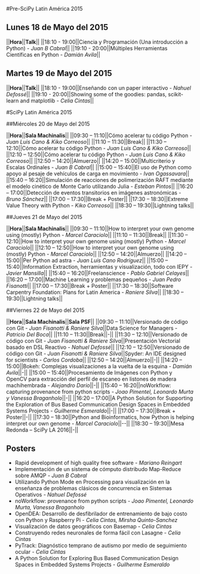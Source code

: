 #Pre-SciPy Latin América 2015

## Lunes 18 de Mayo del 2015

||**Hora**||**Talk**||
||18:10 - 19:00||Ciencia y Programación (Una introducción a Python) - *Juan B Cabral*||
||19:10 - 20:00||Múltiples Herramientas Científicas en Python - *Damián Avila*||

## Martes 19 de Mayo del 2015

||**Hora**||**Talk**||
||18:10 - 19:00||Enseñando con un paper interactivo - *Nahuel Defossé*||
||19:10 - 20:00||Showing some of the goodies: pandas, scikit-learn and matplotlib - *Celia Cintas*||


#SciPy Latin América 2015

##Miércoles 20 de Mayo del 2015

||**Hora**||**Sala Machinalis**||
||09:30 – 11:10||Cómo acelerar tu código Python - *Juan Luis Cano & Kiko Correoso*||
||11:10 – 11:30||Break||
||11:30 – 12:10||Cómo acelerar tu código Python - *Juan Luis Cano & Kiko Correoso*||
||12:10 – 12:50||Cómo acelerar tu código Python - *Juan Luis Cano & Kiko Correoso*||
||12:50 – 14:20||Almuerzo||
||14:20 – 15:00||Multicriterio y Escalas Ordinales - *Juan B Cabral*||
||15:00 – 15:40||El uso de Python como apoyo al pesaje de vehículos de carga en movimiento -  *Ivan Ogassavara*||
||15:40 – 16:20||Simulación de reacciones de polimerización RAFT mediante el modelo cinético de Monte Carlo utilizando Julia - *Esteban Pintos*||
||16:20 – 17:00||Detección de eventos transitorios en imágenes astronómicas - *Bruno Sánchez*||
||17:00 – 17:30||Break + Poster||
||17:30 – 18:30||Extreme Value Theory with Python - *Kiko Correoso*||
||18:30 – 19:30||Lightning talks||


##Jueves 21 de Mayo del 2015

||**Hora**||**Sala Machinalis**||
||09:30 – 11:10||How to interpret your own genome using (mostly) Python - *Marcel Caraciolo*||
||11:10 – 11:30||Break||
||11:30 – 12:10||How to interpret your own genome using (mostly) Python - *Marcel Caraciolo*||
||12:10 – 12:50||How to interpret your own genome using (mostly) Python - *Marcel Caraciolo*||
||12:50 – 14:20||Almuerzo||
||14:20 – 15:00||Per Python ad astra - *Juan Luis Cano Rodríguez*||
||15:00 – 15:40||Information Extraction, herramientas y visualización, todo con IEPY - *Javier Mansilla*||
||15:40 – 16:20||Freelanscience - *Pablo Gabriel Celayes*||
||16:20 – 17:00||Machine Learning y problemas pequeños - *Juan Pedro Fisanotti*||
||17:00 – 17:30||Break + Poster||
||17:30 – 18:30||Software Carpentry Foundation: Plans for Latin America - *Raniere Silva*||
||18:30 – 19:30||Lightning talks||

##Viernes 22 de Mayo del 2015

||**Hora**||**Sala Machinalis**||**Sala PSF**||
||09:30 – 11:10||Versionado de código con Git - *Juan Fisanotti & Raniere Silva*||Data Science for Managers - *Patricio Del Boca*||
||11:10 – 11:30||Break||-||
||11:30 – 12:10||Versionado de código con Git - *Juan Fisanotti & Raniere Silva*||Presentación Vectorial basado en DSL Reactivo - *Nahuel Defossé*||
||12:10 – 12:50||Versionado de código con Git - *Juan Fisanotti & Raniere Silva*||Spyder: An IDE designed for scientists - *Carlos Cordoba*||
||12:50 – 14:20||Almuerzo||-||
||14:20 – 15:00||Bokeh: Complejas visualizaciones a la vuelta de la esquina - *Damián Avila*||-||
||15:00 – 15:40||Procesamiento de Imágenes con Python y OpenCV para extracción del perfil de escaneo en listones de madera machihembrada - *Alejandro Dario*||-||
||15:40 – 16:20||noWorkflow: capturing provenance from python scripts - *Joao Pimentel, Leonardo Murta y Vanessa Braganholo*||-||
||16:20 – 17:00||A Python Solution for Supporting the Exploration of Bus Based Communication Design Spaces in Embedded Systems Projects - *Guilherme Esmeraldo*||-||
||17:00 – 17:30||Break + Poster||-||
||17:30 – 18:30||Python and Bioinformatics, how Python is helping interpret our own genome - *Marcel Caraciolo*||--||
||18:30 – 19:30||Mesa Redonda – SciPy LA 2016||-||

## Posters

- Rapid development of high quality free software - *Mariano Reingart*
- Implementación de un sistema de cómputo distribudo Map-Reduce sobre AMQP - *Juan B Cabral*
- Utilizando Python Mode en Processing para visualización en la enseñanza de problemas clásicos de concurrencia en Sistemas Operativos - *Nahuel Defossé*
- noWorkflow: provenance from python scripts - *Joao Pimentel, Leonardo Murta, Vanessa Braganholo*
- OpenDEA: Desarrollo de desfibrilador de entrenamiento de bajo costo con Python y Raspberry Pi - *Celia Cintas, Mirsha Quinto-Sanchez*
- Visualización de datos geográficos con Basemap - *Celia Cintas*
- Construyendo redes neuronales de forma fácil con Lasagne - *Celia Cintas*
- PyTrack: Diagnóstico temprano de autismo por medio de seguimiento ocular - *Celia Cintas*
- A Python Solution for Exploring Bus Based Communication Design Spaces in Embedded Systems Projects - *Guilherme Esmeraldo*


